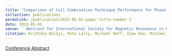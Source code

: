 ```yaml
---
title: "Comparison of Coil Combination Technique Performance for Phase Preservation"
collection: publications
permalink: /publication/2023-05-01-paper-title-number-2
date: 2023-05-01
venue: ' Abstract for International Society for Magnetic Resonance in Medicine 2023'
citation: Krithika Balaji, Pete Lally, Michael Hoff, Zimu Huo, Michael Mendoza, Neal K Bangerter  
---
```



[Conference Abstract](../files/bssfpcoil_ismrm2023.pdf)
